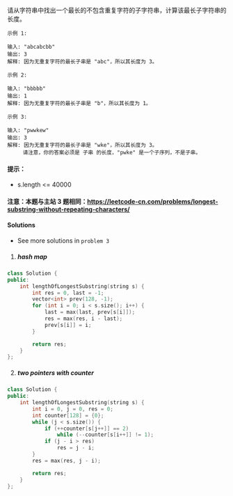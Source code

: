请从字符串中找出一个最长的不包含重复字符的子字符串，计算该最长子字符串的长度。

 

```
示例 1:

输入: "abcabcbb"
输出: 3 
解释: 因为无重复字符的最长子串是 "abc"，所以其长度为 3。

示例 2:

输入: "bbbbb"
输出: 1
解释: 因为无重复字符的最长子串是 "b"，所以其长度为 1。

示例 3:

输入: "pwwkew"
输出: 3
解释: 因为无重复字符的最长子串是 "wke"，所以其长度为 3。
     请注意，你的答案必须是 子串 的长度，"pwke" 是一个子序列，不是子串。
```

 

#### 提示：

-    s.length <= 40000

#### 注意：本题与主站 3 题相同：https://leetcode-cn.com/problems/longest-substring-without-repeating-characters/


#### Solutions

- See more solutions in `problem 3`

1. ##### hash map

```cpp
class Solution {
public:
    int lengthOfLongestSubstring(string s) {
        int res = 0, last = -1;
        vector<int> prev(128, -1);
        for (int i = 0; i < s.size(); i++) {
            last = max(last, prev[s[i]]);
            res = max(res, i - last);
            prev[s[i]] = i;
        }

        return res;
    }
};
```

2. ##### two pointers with counter

```cpp
class Solution {
public:
    int lengthOfLongestSubstring(string s) {
        int i = 0, j = 0, res = 0;
        int counter[128] = {0};
        while (j < s.size()) {
            if (++counter[s[j++]] == 2)
                while (--counter[s[i++]] != 1);
            if (j - i > res)
                res = j - i;
        }
        res = max(res, j - i);

        return res;
    }
};
```